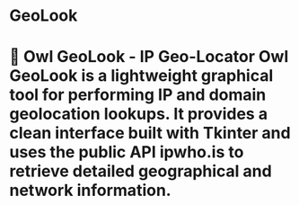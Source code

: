 # GeoLook
# 🦉 Owl GeoLook - IP Geo-Locator  **Owl GeoLook** is a lightweight graphical tool for performing IP and domain geolocation lookups.   It provides a clean interface built with **Tkinter** and uses the public API **ipwho.is** to retrieve detailed geographical and network information.
